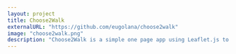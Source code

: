 ```yaml
---
layout: project
title: Choose2Walk
externalURL: "https://github.com/eugolana/choose2walk"
image: "choose2walk.png"
description: "Choose2Walk is a simple one page app using Leaflet.js to produce maps indicating how far you can walk within 15 minutes from a given point. It is intended to produce a printable poster that can be displayed in places such as doctors clinics to encourage active lifestyles."
---
```

   